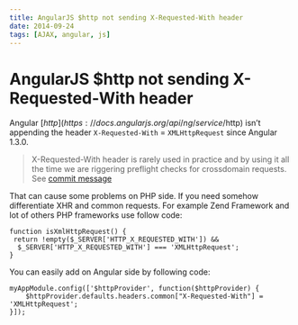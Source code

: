 ```yaml
---
title: AngularJS $http not sending X-Requested-With header
date: 2014-09-24
tags: [AJAX, angular, js]
---
```



# AngularJS $http not sending X-Requested-With header

Angular [$http](https://docs.angularjs.org/api/ng/service/$http) isn’t appending the header `X-Requested-With` = `XMLHttpRequest` since Angular 1.3.0.

> X-Requested-With header is rarely used in practice and by using it all the time we are riggering preflight checks for crossdomain requests. See [ commit message](https://github.com/angular/angular.js/commit/3a75b1124d062f64093a90b26630938558909e8d)

 That can cause some problems on PHP side. If you need somehow differentiate XHR and common requests. For example Zend Framework and lot of others PHP frameworks use follow code:

```
function isXmlHttpRequest() {
 return !empty($_SERVER['HTTP_X_REQUESTED_WITH']) &&
  $_SERVER['HTTP_X_REQUESTED_WITH'] === 'XMLHttpRequest';
}
```

You can easily add  on Angular side by following code:

```
myAppModule.config(['$httpProvider', function($httpProvider) {
    $httpProvider.defaults.headers.common["X-Requested-With"] = 'XMLHttpRequest';
}]);

```
